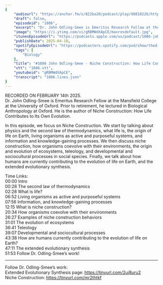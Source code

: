 ```yaml
---
{
	"audiourl": "https://anchor.fm/s/822ba20/podcast/play/98818226/https%3A%2F%2Fd3ctxlq1ktw2nl.cloudfront.net%2Fstaging%2F2025-1-21%2Fd8ea3a6e-fa19-1107-a37a-f421d8bf97f2.m4a",
	"draft": false,
	"episodeid": "1086",
	"excerpt": "Dr. John Odling-Smee is Emeritus Research Fellow at the Mansfield College at the University of Oxford. Prior to retirement, he lectured in Biological Anthropology at Oxford. He is the author of Niche Construction: How Life Contributes to Its Own Evolution.",
	"image": "https://i.ytimg.com/vi/gRBMWdXApCE/maxresdefault.jpg",
	"itunesEpisodeUrl": "https://podcasts.apple.com/us/podcast/1086-john-odling-smee-niche-construction-how-life-contributes/id1451347236?i=1000704035477&uo=4",
	"publishDate": 2025-04-18,
	"spotifyEpisodeUrl": "https://podcasters.spotify.com/pod/show/thedissenter/episodes/1086-John-Odling-Smee---Niche-Construction-How-Life-Contributes-to-Its-Own-Evolution-e2v66ni",
	"tags": [
		"Biology"
	],
	"title": "#1086 John Odling-Smee - Niche Construction: How Life Contributes to Its Own Evolution",
	"vtt": "1086.vtt",
	"youtubeid": "gRBMWdXApCE",
	"transcript": "1086.lines.json"
}
---
```

RECORDED ON FEBRUARY 14th 2025.  
Dr. John Odling-Smee is Emeritus Research Fellow at the Mansfield College at the University of Oxford. Prior to retirement, he lectured in Biological Anthropology at Oxford. He is the author of Niche Construction: How Life Contributes to Its Own Evolution.

In this episode, we focus on Niche Construction. We start by talking about physics and the second law of thermodynamics, what life is, the origin of life on Earth, living organisms as active and purposeful systems, and information and knowledge-gaining processes. We then discuss niche construction, how organisms coevolve with their environments, the origin and evolution of ecosystems, teleology, and developmental and sociocultural processes in social species. Finally, we talk about how humans are currently contributing to the evolution of life on Earth, and the extended evolutionary synthesis.

Time Links:  
<time>00:00</time> Intro  
<time>00:28</time> The second law of thermodynamics  
<time>02:28</time> What is life?  
<time>06:52</time> Living organisms as active and purposeful systems  
<time>07:56</time> Information, and knowledge-gaining processes  
<time>12:15</time> What is niche construction?  
<time>20:34</time> How organisms coevolve with their environments  
<time>26:27</time> Examples of niche construction behaviors  
<time>31:01</time> The evolution of ecosystems  
<time>36:41</time> Teleology  
<time>39:07</time> Developmental and sociocultural processes  
<time>43:38</time> How are humans currently contributing to the evolution of life on Earth?  
<time>47:11</time> The extended evolutionary synthesis  
<time>51:53</time> Follow Dr. Odling-Smee’s work!

---

Follow Dr. Odling-Smee’s work:  
Extended Evolutionary Synthesis page: https://tinyurl.com/2uj8uru2  
Niche Construction: https://tinyurl.com/mr2thtkf
